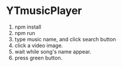 # YTmusicPlayer

1. npm install
2. npm run
3. type music name, and click search button
4. click a video image.
5. wait while song's name appear. 
6. press green button.
